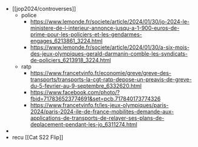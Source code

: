 - [[jop2024/controverses]]
	- police
		- https://www.lemonde.fr/societe/article/2024/01/30/jo-2024-le-ministere-de-l-interieur-annonce-jusqu-a-1-900-euros-de-prime-pour-les-policiers-et-les-gendarmes-engages_6213861_3224.html
		- https://www.lemonde.fr/societe/article/2024/01/30/a-six-mois-des-jeux-olympiques-gerald-darmanin-comble-les-syndicats-de-policiers_6213918_3224.html
	- ratp
		- https://www.francetvinfo.fr/economie/greve/greve-des-transports/transports-la-cgt-ratp-depose-un-preavis-de-greve-du-5-fevrier-au-9-septembre_6332620.html
		- https://www.facebook.com/photo/?fbid=717836523774691&set=pcb.717840173774326
		- https://www.francetvinfo.fr/les-jeux-olympiques/paris-2024/paris-2024-ile-de-france-mobilites-demande-aux-applications-de-transports-de-relayer-ses-plans-de-deplacement-pendant-les-jo_6311274.html
-
- recu [[Cat S22 Flip]]